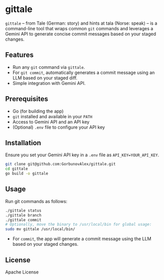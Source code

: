 # gittale

`gittale` – from Tale (German: story) and hints at tala (Norse: speak) – is a command-line tool that wraps common `git` commands and leverages a Gemini API to generate concise commit messages based on your staged changes.

## Features

- Run any `git` command via `gittale`.
- For `git commit`, automatically generates a commit message using an LLM based on your staged diff.
- Simple integration with Gemini API.

## Prerequisites

- Go (for building the app)
- `git` installed and available in your `PATH`
- Access to Gemini API and an API key
- (Optional) `.env` file to configure your API key

## Installation

Ensure you set your Gemini API key in a `.env` file as `API_KEY=YOUR_API_KEY`.

```sh
git clone git@github.com:GorbunovAlex/gittale.git
cd gittale
go build -o gittale
```

## Usage

Run git commands as follows:

```sh
./gittale status
./gittale branch
./gittale commit
# Optionally, move the binary to /usr/local/bin for global usage:
sudo mv gittale /usr/local/bin/
```

- For `commit`, the app will generate a commit message using the LLM based on your staged changes.

## License

Apache License
